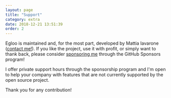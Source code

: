 ```yaml
---
layout: page
title: "Support"
category: extra
date: 2018-12-21 13:51:39
order: 2
---
```


Egloo is maintained and, for the most part, developed by Mattia Iavarone ([contact me!](contact)). 
If you like the project, use it with profit, or simply want to thank back, please consider 
[sponsoring me](https://github.com/sponsors/natario1) through the GitHub Sponsors program!

I offer private support hours through the sponsorship program and I'm open to help your 
company with features that are not currently supported by the open source project.

Thank you for any contribution!

